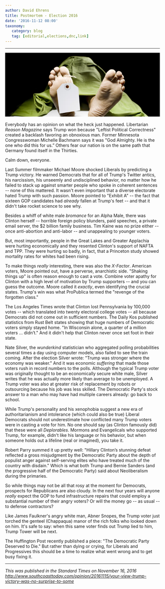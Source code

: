 ```yaml
---
author: David Ehrens
title: Postmortem - Election 2016
date: '2016-11-12 08:00'
taxonomy:
   category: blog
   tag: [editorial,elections,dnc,link]
---
```

---

![](postmortem.jpg "Postmortem")

Everybody has an opinion on what the heck just happened. Libertarian *Reason Magazine* says Trump won because "Leftist Political Correctness" created a backlash favoring an obnoxious man. Former Minnesota Congresswoman Michelle Bachmann says it was "God Almighty. He is the one who did this for us.” Others fear our nation is on the same path that Germany found itself in the Thirties.

Calm down, everyone.

Last Summer filmmaker Michael Moore shocked Liberals by predicting a Trump victory. He warned Democrats that for all of Trump's Twitter antics, his narcissism, his unseemly and undisciplined behavior, no matter how he failed to stack up against smarter people who spoke in coherent sentences -- none of this mattered. It wasn't even important that a diverse electorate hated Trump with such passion. Moore pointed to "Exhibit A" -- the fact that sixteen GOP candidates had *already* fallen at Trump's feet -- and that it didn't take rocket science to see why.

Besides a whiff of white male *bromance* for an Alpha Male, there was Clinton herself -- horrible foreign policy blunders, paid speeches, a private email server, the $2 billion family business. Tim Kaine was no prize either -- once anti-abortion and anti-labor -- and unappealing to younger voters.

But, most importantly, people in the Great Lakes and Greater Applachia were hurting economically and they resented Clinton's support of NAFTA and TPP. They were hurting so badly, in fact, that a Princeton study showed mortality rates for whites had been rising.

To make things *really* interesting, there was also the *X-Factor*. American voters, Moore pointed out, have a perverse, anarchistic side. "Shaking things up" is often reason enough to cast a vote. Combine voter apathy for Clinton with a high level of motivation by Trump supporters -- and you can guess the outcome. Moore called it *exactly*, even identifying the crucial states. Trump's win was what ProPublica termed the "revenge of the forgotten class."

The Los Angeles Times wrote that Clinton lost Pennsylvania by 100,000 votes -- which translated into twenty electoral college votes -- all because Democrats did not come out in sufficient numbers. The Daily Kos published statistics from Rust Belt states showing that huge numbers of Democratic voters simply stayed home. "In Wisconsin alone, a quarter of a million voters … didn’t." And it didn't help that Clinton never once set foot in their state.

Nate Silver, the *wunderkind* statistician who aggregated polling probabilities several times a day using computer models, also failed to see the train coming. After the election Silver wrote: "Trump was stronger where the economy was weaker." And it was economic *suffering* that made those voters rush in record numbers to the polls. Although the typical Trump voter was originally thought to be an economically secure white male, Silver writes that he was actually more likely than average to be unemployed. A Trump voter was also at greater risk of replacement by robots or outsourcing because his job was less skilled. The Democratic Party's stock answer to a man who may have had multiple careers already: go back to school.

While Trump's personality and his xenophobia suggest a new era of authoritarianism and intolerance (which could also be true) Liberal Democrats should not underestimate how conflicted many Trump voters were in casting a vote for him. No one should say (as Clinton famously did) that these were all *Deplorables*. Mormons and Evangelicals who supported Trump, for example, didn't like his language or his behavior, but when someone holds out a lifeline (real or imagined), you take it.

Robert Parry summed it up pretty well: "Hillary Clinton’s stunning defeat reflected a gross misjudgment by the Democratic Party about the depth of populist anger against self-serving elites who have treated much of the country with disdain." Which is what both Trump and Bernie Sanders (and the progressive half of the Democratic Party) said about Neoliberalism during the primaries.

So while things may not be all that rosy at the moment for Democrats, prospects for Republicans are also cloudy. In the next four years will anyone *really* expect the GOP to fund infrastructure repairs that could employ a substantial number of their angry voters? Or will the money go -- as usual -- to defense contractors?

Like James Faulkner's angry white man, Abner Snopes, the Trump voter just torched the genteel (Chappaqua) manor of the rich folks who looked down on him. It's safe to say: when this same voter finds out Trump lied to him, Trump Tower will be next.

The Huffington Post recently published a piece: "The Democratic Party Deserved to Die." But rather than dying or crying, for Liberals and Progressives this should be a time to realize what went wrong and to get busy fixing it. 

-----

*This was published in the Standard Times on November 16, 2016*<br>
*<http://www.southcoasttoday.com/opinion/20161115/your-view-trump-victory-was-no-surprise-to-some>*
